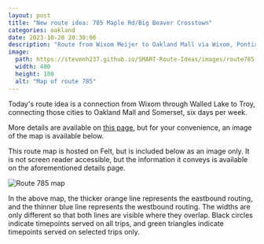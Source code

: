 ```yaml
---
layout: post
title: "New route idea: 785 Maple Rd/Big Beaver Crosstown"
categories: oakland
date: 2023-10-20 20:30:00
description: "Route from Wixom Meijer to Oakland Mall via Wixom, Pontiac Trail, Maple, and Big Beaver"
image: 
  path: https://stevenh237.github.io/SMART-Route-Ideas/images/route785-small.png
  width: 400
  height: 100
  alt: "Map of route 785"
---
```


Today's route idea is a connection from Wixom through Walled Lake to Troy, connecting those cities to Oakland Mall and Somerset, six days per week.

More details are available on [this page](/smart-route-ideas/new-routes/785), but for your convenience, an image of the map is available below.

This route map is hosted on Felt, but is included below as an image only. It is not screen reader accessible, but the information it conveys is available on the aforementioned details page.

![Route 785 map](/smart-route-ideas/images/route785.png)

In the above map, the thicker orange line represents the eastbound routing, and the thinner blue line represents the westbound routing. The widths are only different so that both lines are visible where they overlap. Black circles indicate timepoints served on all trips, and green triangles indicate timepoints served on selected trips only.
